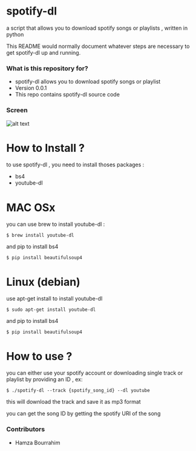 # spotify-dl
a script that allows you to download spotify songs or playlists , written in python

This README would normally document whatever steps are necessary to get spotify-dl up and running.

### What is this repository for? ###

* spotify-dl allows you to download spotify songs or playlist
* Version 0.0.1
* This repo contains spotify-dl source code

### Screen ###

![alt text](http://nsa37.casimages.com/img/2016/02/13/160213111903934479.png "spotfy-dl screen")

# How to Install ?
to use spotify-dl , you need to install thoses packages :
  * bs4
  * youtube-dl
  
# MAC OSx
you can use brew to install youtube-dl :
  
    $ brew install youtube-dl
    
and pip to install bs4
  
    $ pip install beautifulsoup4
    
# Linux (debian)
use apt-get install to install youtube-dl

    $ sudo apt-get install youtube-dl
    
and pip to install bs4
  
    $ pip install beautifulsoup4
    
# How to use ?
you can either use your spotify account or downloading single track or playlist by providing an ID , ex:

    $ ./spotify-dl --track {spotify_song_id} --dl youtube
    
this will download the track and save it as mp3 format

you can get the song ID by getting the spotify URI of the song


### Contributors ###

* Hamza Bourrahim
